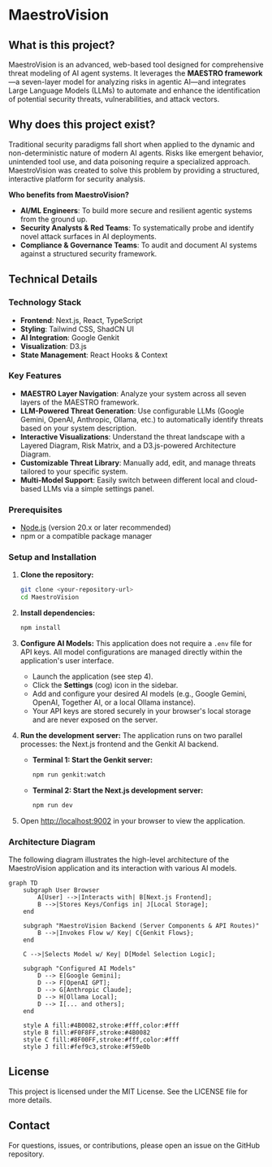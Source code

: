 # MaestroVision

## What is this project?

MaestroVision is an advanced, web-based tool designed for comprehensive threat modeling of AI agent systems. It leverages the **MAESTRO framework**—a seven-layer model for analyzing risks in agentic AI—and integrates Large Language Models (LLMs) to automate and enhance the identification of potential security threats, vulnerabilities, and attack vectors.

## Why does this project exist?

Traditional security paradigms fall short when applied to the dynamic and non-deterministic nature of modern AI agents. Risks like emergent behavior, unintended tool use, and data poisoning require a specialized approach. MaestroVision was created to solve this problem by providing a structured, interactive platform for security analysis.

**Who benefits from MaestroVision?**
*   **AI/ML Engineers**: To build more secure and resilient agentic systems from the ground up.
*   **Security Analysts & Red Teams**: To systematically probe and identify novel attack surfaces in AI deployments.
*   **Compliance & Governance Teams**: To audit and document AI systems against a structured security framework.

## Technical Details

### Technology Stack

*   **Frontend**: Next.js, React, TypeScript
*   **Styling**: Tailwind CSS, ShadCN UI
*   **AI Integration**: Google Genkit
*   **Visualization**: D3.js
*   **State Management**: React Hooks & Context

### Key Features

*   **MAESTRO Layer Navigation**: Analyze your system across all seven layers of the MAESTRO framework.
*   **LLM-Powered Threat Generation**: Use configurable LLMs (Google Gemini, OpenAI, Anthropic, Ollama, etc.) to automatically identify threats based on your system description.
*   **Interactive Visualizations**: Understand the threat landscape with a Layered Diagram, Risk Matrix, and a D3.js-powered Architecture Diagram.
*   **Customizable Threat Library**: Manually add, edit, and manage threats tailored to your specific system.
*   **Multi-Model Support**: Easily switch between different local and cloud-based LLMs via a simple settings panel.

### Prerequisites

*   [Node.js](https://nodejs.org/) (version 20.x or later recommended)
*   npm or a compatible package manager

### Setup and Installation

1.  **Clone the repository:**
    ```bash
    git clone <your-repository-url>
    cd MaestroVision
    ```

2.  **Install dependencies:**
    ```bash
    npm install
    ```

3.  **Configure AI Models:**
    This application does not require a `.env` file for API keys. All model configurations are managed directly within the application's user interface.

    *   Launch the application (see step 4).
    *   Click the **Settings** (cog) icon in the sidebar.
    *   Add and configure your desired AI models (e.g., Google Gemini, OpenAI, Together AI, or a local Ollama instance).
    *   Your API keys are stored securely in your browser's local storage and are never exposed on the server.

4.  **Run the development server:**
    The application runs on two parallel processes: the Next.js frontend and the Genkit AI backend.

    *   **Terminal 1: Start the Genkit server:**
        ```bash
        npm run genkit:watch
        ```

    *   **Terminal 2: Start the Next.js development server:**
        ```bash
        npm run dev
        ```

5.  Open [http://localhost:9002](http://localhost:9002) in your browser to view the application.

### Architecture Diagram

The following diagram illustrates the high-level architecture of the MaestroVision application and its interaction with various AI models.

```mermaid
graph TD
    subgraph User Browser
        A[User] -->|Interacts with| B[Next.js Frontend];
        B -->|Stores Keys/Configs in| J[Local Storage];
    end

    subgraph "MaestroVision Backend (Server Components & API Routes)"
        B -->|Invokes Flow w/ Key| C{Genkit Flows};
    end

    C -->|Selects Model w/ Key| D[Model Selection Logic];

    subgraph "Configured AI Models"
        D --> E[Google Gemini];
        D --> F[OpenAI GPT];
        D --> G[Anthropic Claude];
        D --> H[Ollama Local];
        D --> I[... and others];
    end

    style A fill:#4B0082,stroke:#fff,color:#fff
    style B fill:#F0F8FF,stroke:#4B0082
    style C fill:#8F00FF,stroke:#fff,color:#fff
    style J fill:#fef9c3,stroke:#f59e0b
```

## License

This project is licensed under the MIT License. See the LICENSE file for more details.

## Contact

For questions, issues, or contributions, please open an issue on the GitHub repository.
